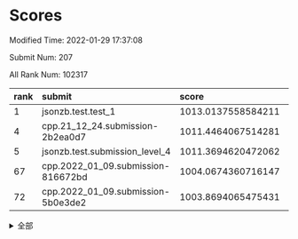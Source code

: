 # Scores

Modified Time: 2022-01-29 17:37:08

Submit Num: 207

All Rank Num: 102317

| rank |               submit               |       score        |       sigma        | pk_num |
| :--- | :--------------------------------- | :----------------- | :----------------- | :----- |
| 1    | jsonzb.test.test_1                 | 1013.0137558584211 | 0.809659630692032  | 1976   |
| 4    | cpp.21_12_24.submission-2b2ea0d7   | 1011.4464067514281 | 0.7707912851059867 | 1976   |
| 5    | jsonzb.test.submission_level_4     | 1011.3694620472062 | 0.7792283807257884 | 1974   |
| 67   | cpp.2022_01_09.submission-816672bd | 1004.0674360716147 | 0.7165989315201995 | 1980   |
| 72   | cpp.2022_01_09.submission-5b0e3de2 | 1003.8694065475431 | 0.7099957420201471 | 1981   |


<details>
<summary>全部</summary>

| rank |                 submit                 |       score        |       sigma        | pk_num |
| :--- | :------------------------------------- | :----------------- | :----------------- | :----- |
| 1    | jsonzb.test.test_1                     | 1013.0137558584211 | 0.809659630692032  | 1976   |
| 2    | gobigger.level_3.submission_level_3_49 | 1012.7744366341675 | 0.7935491392947993 | 1978   |
| 3    | gobigger.level_3.submission_level_3_24 | 1012.2500571652117 | 0.7897208824212754 | 1971   |
| 4    | cpp.21_12_24.submission-2b2ea0d7       | 1011.4464067514281 | 0.7707912851059867 | 1976   |
| 5    | jsonzb.test.submission_level_4         | 1011.3694620472062 | 0.7792283807257884 | 1974   |
| 6    | gobigger.level_3.submission_level_3_0  | 1011.3273935247987 | 0.7749613797863111 | 1975   |
| 7    | gobigger.level_3.submission_level_3_7  | 1011.2477226260165 | 0.7886958247408956 | 1975   |
| 8    | gobigger.level_3.submission_level_3_41 | 1011.0815183215564 | 0.7584180380239708 | 1975   |
| 9    | gobigger.level_3.submission_level_3_2  | 1010.9884843197509 | 0.7525044184713681 | 1978   |
| 10   | gobigger.level_3.submission_level_3_8  | 1010.8736228837093 | 0.7662509274705213 | 1976   |
| 11   | gobigger.level_3.submission_level_3_43 | 1010.85821755398   | 0.7569431782762907 | 1978   |
| 12   | gobigger.level_3.submission_level_3_45 | 1010.8397378565757 | 0.7654752399107561 | 1979   |
| 13   | gobigger.level_3.submission_level_3_19 | 1010.7834580845712 | 0.7672961962851257 | 1981   |
| 14   | gobigger.level_3.submission_level_3_40 | 1010.7713344464379 | 0.7616097604972781 | 1981   |
| 15   | gobigger.level_3.submission_level_3_37 | 1010.7020339290507 | 0.7567530912157514 | 1976   |
| 16   | gobigger.level_3.submission_level_3_9  | 1010.6783778167216 | 0.7711747613641986 | 1983   |
| 17   | gobigger.level_3.submission_level_3_35 | 1010.5500304775337 | 0.7658014349913939 | 1974   |
| 18   | gobigger.level_3.submission_level_3_1  | 1010.4353419503233 | 0.7723697287077559 | 1980   |
| 19   | gobigger.level_3.submission_level_3_22 | 1010.425991394057  | 0.751766192918183  | 1982   |
| 20   | gobigger.level_3.submission_level_3_5  | 1010.3991879757543 | 0.7698798168892658 | 1981   |
| 21   | gobigger.level_3.submission_level_3_42 | 1010.2801625752352 | 0.7614665556974398 | 1978   |
| 22   | gobigger.level_3.submission_level_3_27 | 1010.2661699878039 | 0.749772754445358  | 1971   |
| 23   | gobigger.level_3.submission_level_3_18 | 1010.25317214527   | 0.771657570750699  | 1978   |
| 24   | gobigger.level_3.submission_level_3_10 | 1010.0777805117868 | 0.748471793720437  | 1985   |
| 25   | gobigger.level_3.submission_level_3_29 | 1009.958877781107  | 0.7750715014335616 | 1979   |
| 26   | gobigger.level_3.submission_level_3_30 | 1009.892593432831  | 0.7641854099006838 | 1974   |
| 27   | gobigger.level_3.submission_level_3_13 | 1009.8695338619756 | 0.7624571041176147 | 1978   |
| 28   | gobigger.level_3.submission_level_3_26 | 1009.8590098825196 | 0.7604583688690116 | 1973   |
| 29   | gobigger.level_3.submission_level_3_47 | 1009.8259937498649 | 0.7567528211097552 | 1973   |
| 30   | gobigger.level_3.submission_level_3_12 | 1009.8080727175178 | 0.7489819786948655 | 1976   |
| 31   | gobigger.level_3.submission_level_3_28 | 1009.7860856684301 | 0.7630317314311478 | 1982   |
| 32   | gobigger.level_3.submission_level_3_4  | 1009.7800288367105 | 0.7526124791293155 | 1982   |
| 33   | gobigger.level_3.submission_level_3_6  | 1009.7523848087495 | 0.771748037945909  | 1982   |
| 34   | gobigger.level_3.submission_level_3_34 | 1009.7435859776432 | 0.7704992547003655 | 1975   |
| 35   | gobigger.level_3.submission_level_3_3  | 1009.6456749018671 | 0.7601192681681064 | 1977   |
| 36   | gobigger.level_3.submission_level_3_46 | 1009.590395294469  | 0.7750840303868647 | 1975   |
| 37   | gobigger.level_3.submission_level_3_44 | 1009.5060230361497 | 0.7488894513471301 | 1975   |
| 38   | gobigger.level_3.submission_level_3_14 | 1009.4510126003556 | 0.7513789616109575 | 1984   |
| 39   | gobigger.level_3.submission_level_3_32 | 1009.3702860024616 | 0.7469483657807205 | 1977   |
| 40   | gobigger.level_3.submission_level_3_11 | 1009.3477103294737 | 0.7497768888188029 | 1978   |
| 41   | gobigger.level_3.submission_level_3_25 | 1009.1019198424965 | 0.7531377594182886 | 1980   |
| 42   | gobigger.level_3.submission_level_3_39 | 1009.0480679863982 | 0.7504708701233361 | 1981   |
| 43   | gobigger.level_3.submission_level_3_23 | 1009.0463189051225 | 0.7625880930227449 | 1977   |
| 44   | gobigger.level_3.submission_level_3_17 | 1009.0077005409248 | 0.7681853518655204 | 1975   |
| 45   | gobigger.level_3.submission_level_3_31 | 1008.9489450270655 | 0.7595399082627075 | 1982   |
| 46   | gobigger.level_3.submission_level_3_15 | 1008.7948074420472 | 0.7379955165072338 | 1977   |
| 47   | gobigger.level_3.submission_level_3_36 | 1008.7709745738875 | 0.7327838790422068 | 1980   |
| 48   | gobigger.level_3.submission_level_3_20 | 1008.7361409265475 | 0.7385296552528288 | 1977   |
| 49   | gobigger.level_3.submission_level_3_38 | 1008.5654396433937 | 0.7429210387794528 | 1973   |
| 50   | gobigger.level_3.submission_level_3_48 | 1008.5379773260923 | 0.7323223975835877 | 1976   |
| 51   | gobigger.level_3.submission_level_3_33 | 1008.3813352801218 | 0.7438817743785425 | 1981   |
| 52   | gobigger.level_3.submission_level_3_16 | 1008.2414702643811 | 0.7573334683142825 | 1973   |
| 53   | gobigger.level_3.submission_level_3_21 | 1008.1087039757286 | 0.7438017941754066 | 1979   |
| 54   | gobigger.level_1.submission_level_1_15 | 1005.2853724207841 | 0.713377594753391  | 1980   |
| 55   | gobigger.level_1.submission_level_1_6  | 1005.043436542352  | 0.7179412521562321 | 1970   |
| 56   | gobigger.level_1.submission_level_1_48 | 1005.0292288595209 | 0.7280194351459616 | 1973   |
| 57   | gobigger.level_1.submission_level_1_33 | 1004.6209216918331 | 0.7151725796417785 | 1975   |
| 58   | gobigger.level_1.submission_level_1_37 | 1004.6002423279821 | 0.7296325902621346 | 1976   |
| 59   | gobigger.level_1.submission_level_1_36 | 1004.5711672572173 | 0.7180704544587446 | 1974   |
| 60   | gobigger.level_1.submission_level_1_20 | 1004.485151721865  | 0.731235167577997  | 1979   |
| 61   | gobigger.level_1.submission_level_1_35 | 1004.422071203854  | 0.703274009309482  | 1973   |
| 62   | gobigger.level_1.submission_level_1_0  | 1004.3902500031617 | 0.7169298098616711 | 1975   |
| 63   | gobigger.level_1.submission_level_1_21 | 1004.3473713109124 | 0.7242932874706992 | 1977   |
| 64   | gobigger.level_1.submission_level_1_40 | 1004.3068129641545 | 0.7117500594280614 | 1981   |
| 65   | gobigger.level_1.submission_level_1_25 | 1004.2166773442448 | 0.7266818103731423 | 1972   |
| 66   | gobigger.level_1.submission_level_1_27 | 1004.0855043437516 | 0.7274233609228036 | 1981   |
| 67   | cpp.2022_01_09.submission-816672bd     | 1004.0674360716147 | 0.7165989315201995 | 1980   |
| 68   | gobigger.level_1.submission_level_1_44 | 1004.0095880908938 | 0.727499101801413  | 1981   |
| 69   | gobigger.level_1.submission_level_1_2  | 1003.9835501692718 | 0.7080698196354829 | 1980   |
| 70   | gobigger.level_1.submission_level_1_4  | 1003.9748359063846 | 0.7095844283305379 | 1980   |
| 71   | gobigger.level_1.submission_level_1_19 | 1003.9341387271077 | 0.7154843389894447 | 1978   |
| 72   | cpp.2022_01_09.submission-5b0e3de2     | 1003.8694065475431 | 0.7099957420201471 | 1981   |
| 73   | gobigger.level_1.submission_level_1_14 | 1003.8121813064826 | 0.7178033505042279 | 1983   |
| 74   | gobigger.level_1.submission_level_1_17 | 1003.6766452313866 | 0.7211737235335535 | 1971   |
| 75   | gobigger.level_1.submission_level_1_28 | 1003.6147796434424 | 0.7184087509028175 | 1980   |
| 76   | gobigger.level_1.submission_level_1_1  | 1003.5829894032765 | 0.724296921330582  | 1978   |
| 77   | gobigger.level_1.submission_level_1_5  | 1003.5606583931757 | 0.7168394035532073 | 1976   |
| 78   | gobigger.level_1.submission_level_1_18 | 1003.5503014119448 | 0.723773231034174  | 1974   |
| 79   | gobigger.level_1.submission_level_1_47 | 1003.5129293731632 | 0.7115289877000642 | 1972   |
| 80   | gobigger.level_1.submission_level_1_38 | 1003.512370629549  | 0.7170712645823654 | 1980   |
| 81   | gobigger.level_1.submission_level_1_43 | 1003.4847228637362 | 0.721672090610416  | 1977   |
| 82   | gobigger.level_1.submission_level_1_9  | 1003.3691865318433 | 0.7221321770403586 | 1979   |
| 83   | gobigger.level_1.submission_level_1_42 | 1003.2753267426785 | 0.7149698876360536 | 1980   |
| 84   | gobigger.level_1.submission_level_1_49 | 1003.1914863001036 | 0.7171842095523735 | 1976   |
| 85   | gobigger.level_1.submission_level_1_46 | 1003.1862550295195 | 0.7157671373361444 | 1971   |
| 86   | gobigger.level_1.submission_level_1_34 | 1003.1360065264599 | 0.7111882493754569 | 1981   |
| 87   | gobigger.level_1.submission_level_1_13 | 1003.0993210750843 | 0.7138321169415165 | 1979   |
| 88   | gobigger.level_1.submission_level_1_12 | 1003.0982506909661 | 0.7125267083592692 | 1975   |
| 89   | gobigger.level_1.submission_level_1_11 | 1003.0620046688518 | 0.7062692463195347 | 1980   |
| 90   | gobigger.level_1.submission_level_1_29 | 1003.015802962863  | 0.7200476654773518 | 1978   |
| 91   | gobigger.level_1.submission_level_1_23 | 1002.9708472148651 | 0.7072183983388518 | 1975   |
| 92   | gobigger.level_1.submission_level_1_22 | 1002.8938111119097 | 0.7087494019646859 | 1978   |
| 93   | gobigger.level_1.submission_level_1_26 | 1002.8140061155699 | 0.7228731811680599 | 1978   |
| 94   | gobigger.level_1.submission_level_1_32 | 1002.8004046378298 | 0.7159007704607072 | 1975   |
| 95   | gobigger.level_1.submission_level_1_24 | 1002.695277649178  | 0.7156596664188043 | 1972   |
| 96   | gobigger.level_1.submission_level_1_30 | 1002.5853017860483 | 0.7242762822171678 | 1975   |
| 97   | gobigger.level_1.submission_level_1_7  | 1002.3905000679547 | 0.7119298648643245 | 1978   |
| 98   | gobigger.level_1.submission_level_1_41 | 1002.2765834859625 | 0.7035181095047157 | 1974   |
| 99   | gobigger.level_1.submission_level_1_39 | 1002.2751621816651 | 0.7176403985181105 | 1983   |
| 100  | gobigger.level_1.submission_level_1_45 | 1002.147531585219  | 0.7178008997446926 | 1971   |
| 101  | gobigger.level_1.submission_level_1_16 | 1002.075512623169  | 0.7103609607479588 | 1977   |
| 102  | gobigger.level_1.submission_level_1_8  | 1002.0750163952356 | 0.7137148803440707 | 1977   |
| 103  | gobigger.level_1.submission_level_1_31 | 1002.0228435851651 | 0.7363541628451492 | 1978   |
| 104  | gobigger.level_1.submission_level_1_10 | 1001.7267507578258 | 0.7186163404657838 | 1976   |
| 105  | gobigger.level_1.submission_level_1_3  | 1001.711126948048  | 0.702238253610143  | 1975   |
| 106  | gobigger.random.submission_random_16   | 997.2980022183203  | 0.7098436213311254 | 1974   |
| 107  | gobigger.random.submission_random_49   | 997.1963147578301  | 0.7146574105317293 | 1983   |
| 108  | gobigger.random.submission_random_34   | 997.1943551998559  | 0.7140262600364348 | 1976   |
| 109  | gobigger.random.submission_random_38   | 996.8874799287764  | 0.7109410324411722 | 1982   |
| 110  | gobigger.random.submission_random_31   | 996.7440220363974  | 0.6957342230820551 | 1975   |
| 111  | gobigger.random.submission_random_35   | 996.7400970613164  | 0.7093880153724387 | 1974   |
| 112  | gobigger.random.submission_random_10   | 996.5686824379408  | 0.7038199840782694 | 1977   |
| 113  | gobigger.random.submission_random_15   | 996.5674294863173  | 0.7148826613775204 | 1977   |
| 114  | gobigger.random.submission_random_18   | 996.5487197786576  | 0.7196105066508867 | 1975   |
| 115  | gobigger.random.submission_random_19   | 996.5445538551309  | 0.7170880306084019 | 1979   |
| 116  | gobigger.random.submission_random_40   | 996.4751766558871  | 0.7139795763104223 | 1981   |
| 117  | gobigger.random.submission_random_29   | 996.472754901376   | 0.7079041116449127 | 1977   |
| 118  | gobigger.random.submission_random_33   | 996.4712860792165  | 0.7041545456903501 | 1979   |
| 119  | gobigger.random.submission_random_39   | 996.4104110384501  | 0.7074099095287819 | 1975   |
| 120  | gobigger.random.submission_random_37   | 996.3509182487778  | 0.7166621871955867 | 1978   |
| 121  | gobigger.random.submission_random_44   | 996.3417404439139  | 0.7198374713705786 | 1982   |
| 122  | gobigger.random.submission_random_43   | 996.2546204676077  | 0.7229817163443913 | 1972   |
| 123  | gobigger.random.submission_random_11   | 996.2502301565999  | 0.7045212144823582 | 1977   |
| 124  | gobigger.random.submission_random_30   | 996.2348887583815  | 0.7187674995398646 | 1976   |
| 125  | gobigger.random.submission_random_48   | 996.2130020259276  | 0.7031667174434314 | 1973   |
| 126  | gobigger.random.submission_random_12   | 996.0854647398932  | 0.7159049899812719 | 1982   |
| 127  | gobigger.random.submission_random_45   | 996.0489466588584  | 0.7179970942998017 | 1981   |
| 128  | gobigger.random.submission_random_0    | 996.0295872452194  | 0.7213574365432998 | 1978   |
| 129  | gobigger.random.submission_random_4    | 995.9885262876364  | 0.7026662307984967 | 1978   |
| 130  | gobigger.random.submission_random_7    | 995.9831182134008  | 0.71897587242898   | 1974   |
| 131  | gobigger.random.submission_random_46   | 995.9723511307138  | 0.7064469927477134 | 1975   |
| 132  | gobigger.random.submission_random_36   | 995.970840391073   | 0.722408022404367  | 1976   |
| 133  | gobigger.random.submission_random_22   | 995.9603875444815  | 0.7082946129897048 | 1980   |
| 134  | gobigger.random.submission_random_23   | 995.9321480539503  | 0.7080131321038815 | 1976   |
| 135  | gobigger.random.submission_random_6    | 995.8956207660851  | 0.7308222775357041 | 1975   |
| 136  | gobigger.random.submission_random_27   | 995.8664383855879  | 0.7098271179163662 | 1975   |
| 137  | gobigger.random.submission_random_14   | 995.7773750310511  | 0.7126474884246782 | 1978   |
| 138  | gobigger.random.submission_random_41   | 995.7407415088711  | 0.7141506969421922 | 1975   |
| 139  | gobigger.random.submission_random_32   | 995.7219591657969  | 0.7271583990311751 | 1976   |
| 140  | gobigger.random.submission_random_2    | 995.5832597915299  | 0.7072425920540898 | 1976   |
| 141  | gobigger.random.submission_random_5    | 995.5553089794922  | 0.7096744945571796 | 1982   |
| 142  | gobigger.random.submission_random_1    | 995.440107199974   | 0.7294140146214718 | 1976   |
| 143  | gobigger.random.submission_random_24   | 995.3587000183787  | 0.7037421021926751 | 1980   |
| 144  | gobigger.random.submission_random_21   | 995.3289428235317  | 0.7164162951875833 | 1977   |
| 145  | gobigger.random.submission_random_28   | 995.2235250367239  | 0.7100106796636013 | 1976   |
| 146  | gobigger.random.submission_random_17   | 995.159341605926   | 0.7175922455711046 | 1977   |
| 147  | gobigger.random.submission_random_20   | 995.1094470188059  | 0.7095282934297911 | 1978   |
| 148  | gobigger.random.submission_random_3    | 995.041273980129   | 0.7068139509909727 | 1980   |
| 149  | gobigger.random.submission_random_26   | 994.9998768839222  | 0.706979692874511  | 1980   |
| 150  | gobigger.random.submission_random_13   | 994.9154842179478  | 0.7237805983506103 | 1973   |
| 151  | gobigger.random.submission_random_47   | 994.8506927373721  | 0.6960009068425488 | 1978   |
| 152  | gobigger.random.submission_random_25   | 994.6860253734918  | 0.728883627614197  | 1971   |
| 153  | gobigger.random.submission_random_9    | 994.5826712196485  | 0.7162101951216125 | 1982   |
| 154  | gobigger.random.submission_random_8    | 994.4034486388966  | 0.7166893922382278 | 1976   |
| 155  | gobigger.random.submission_random_42   | 994.2648217201285  | 0.7178700661613096 | 1976   |
| 156  | gobigger.level_2.submission_level_2_4  | 993.92840894137    | 0.7458573944974528 | 1972   |
| 157  | gobigger.level_2.submission_level_2_46 | 993.59692147087    | 0.730532014133449  | 1972   |
| 158  | gobigger.level_2.submission_level_2_19 | 993.213561060404   | 0.7232015480115709 | 1975   |
| 159  | gobigger.level_2.submission_level_2_9  | 993.1887923081621  | 0.7229163996118281 | 1971   |
| 160  | gobigger.level_2.submission_level_2_0  | 993.1535739192453  | 0.7480385861573364 | 1978   |
| 161  | gobigger.level_2.submission_level_2_24 | 992.9975446888527  | 0.7400043823954675 | 1973   |
| 162  | gobigger.level_2.submission_level_2_3  | 992.9959134802334  | 0.7440002638011715 | 1970   |
| 163  | gobigger.level_2.submission_level_2_15 | 992.8402494321854  | 0.7269619556550707 | 1975   |
| 164  | gobigger.level_2.submission_level_2_27 | 992.8127568521745  | 0.7367326515691275 | 1979   |
| 165  | gobigger.level_2.submission_level_2_37 | 992.7705782396307  | 0.7444182876760409 | 1977   |
| 166  | gobigger.level_2.submission_level_2_12 | 992.7328223856125  | 0.738888609918338  | 1975   |
| 167  | gobigger.level_2.submission_level_2_1  | 992.6770557632576  | 0.733154841944381  | 1974   |
| 168  | gobigger.level_2.submission_level_2_48 | 992.6407476004451  | 0.7341530168957797 | 1976   |
| 169  | gobigger.level_2.submission_level_2_42 | 992.580727290531   | 0.7344814643113845 | 1982   |
| 170  | gobigger.level_2.submission_level_2_6  | 992.5311789610037  | 0.7608303466268005 | 1980   |
| 171  | gobigger.level_2.submission_level_2_36 | 992.204645497618   | 0.7341030971516928 | 1971   |
| 172  | gobigger.level_2.submission_level_2_38 | 992.1533045043268  | 0.7473647963357688 | 1972   |
| 173  | gobigger.level_2.submission_level_2_29 | 992.1530200686356  | 0.7584520575245316 | 1984   |
| 174  | gobigger.level_2.submission_level_2_8  | 992.1503772812754  | 0.753863723952007  | 1977   |
| 175  | gobigger.level_2.submission_level_2_17 | 992.1338574249336  | 0.7298265610717922 | 1982   |
| 176  | gobigger.level_2.submission_level_2_22 | 992.0961767113839  | 0.7732688116134955 | 1976   |
| 177  | gobigger.level_2.submission_level_2_40 | 992.0693988745063  | 0.7640575090829052 | 1977   |
| 178  | gobigger.level_2.submission_level_2_18 | 992.0472678844625  | 0.7483238260417383 | 1973   |
| 179  | gobigger.level_2.submission_level_2_10 | 992.0468274419272  | 0.7638992058960219 | 1982   |
| 180  | gobigger.level_2.submission_level_2_13 | 992.0428658171752  | 0.7430247269401902 | 1983   |
| 181  | gobigger.level_2.submission_level_2_5  | 991.9685583663079  | 0.7320897172241246 | 1982   |
| 182  | gobigger.level_2.submission_level_2_30 | 991.8784088737258  | 0.7348225380844253 | 1979   |
| 183  | gobigger.level_2.submission_level_2_25 | 991.847980683146   | 0.7424333079440029 | 1972   |
| 184  | gobigger.level_2.submission_level_2_14 | 991.8361857685136  | 0.747730895658257  | 1970   |
| 185  | gobigger.level_2.submission_level_2_11 | 991.7082636415222  | 0.7364121249624318 | 1980   |
| 186  | gobigger.level_2.submission_level_2_44 | 991.6756278639946  | 0.7535639496890504 | 1975   |
| 187  | gobigger.level_2.submission_level_2_39 | 991.6255532061881  | 0.7413470574024594 | 1982   |
| 188  | gobigger.level_2.submission_level_2_43 | 991.6010873492223  | 0.7580143187513062 | 1979   |
| 189  | gobigger.level_2.submission_level_2_47 | 991.5672470576465  | 0.7482543001024665 | 1974   |
| 190  | gobigger.level_2.submission_level_2_23 | 991.5548891752278  | 0.7450239147741574 | 1978   |
| 191  | gobigger.level_2.submission_level_2_32 | 991.3198443069008  | 0.7586656999429919 | 1978   |
| 192  | gobigger.level_2.submission_level_2_28 | 991.3112697328698  | 0.7546147328969044 | 1975   |
| 193  | gobigger.level_2.submission_level_2_20 | 991.3083196826137  | 0.743144106663443  | 1971   |
| 194  | gobigger.level_2.submission_level_2_31 | 991.2942371949777  | 0.7479427642955763 | 1978   |
| 195  | gobigger.level_2.submission_level_2_33 | 991.2679304412316  | 0.748579058147046  | 1982   |
| 196  | gobigger.level_2.submission_level_2_49 | 991.1596956722294  | 0.7489855649205558 | 1973   |
| 197  | gobigger.level_2.submission_level_2_16 | 990.9697479148901  | 0.7600663487310317 | 1976   |
| 198  | gobigger.level_2.submission_level_2_2  | 990.8031816356283  | 0.7583987304135772 | 1980   |
| 199  | gobigger.level_2.submission_level_2_21 | 990.80201934153    | 0.761964736124862  | 1974   |
| 200  | gobigger.level_2.submission_level_2_41 | 990.7234399537429  | 0.7496647248630277 | 1977   |
| 201  | gobigger.level_2.submission_level_2_26 | 990.4910400790039  | 0.7590598992727685 | 1976   |
| 202  | gobigger.level_2.submission_level_2_7  | 990.3413736105955  | 0.7678573446949201 | 1986   |
| 203  | gobigger.level_2.submission_level_2_45 | 990.285954426423   | 0.7614413520439902 | 1979   |
| 204  | gobigger.level_2.submission_level_2_35 | 990.1597852542349  | 0.7458805211799585 | 1980   |
| 205  | gobigger.level_2.submission_level_2_34 | 989.6136056398616  | 0.8034185695221554 | 1983   |
| 206  | gobigger.none.submission_none_1        | 976.6824584781734  | 1.3309742570527068 | 1976   |
| 207  | gobigger.none.submission_none_0        | 975.9606404288421  | 1.5077165657269402 | 1981   |

</details>